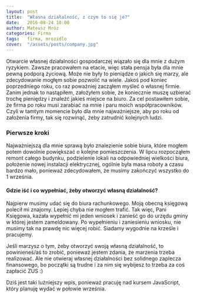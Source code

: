 ```yaml
---
layout: post
title:  "Własna działalność, z czym to się je?"
date:   2016-08-24 10:00
author: Mateusz Mróz
categories: Firma
tags:	firma, mrozidlo
cover:  "/assets/posts/company.jpg"
---
```


Otwarcie własnej działalności gospodarczej wiązało się dla mnie z dużym ryzykiem. Zawsze pracowałem na etacie, więc stała pensja była dla mnie pewną podporą życiową. Może nie były to pieniądze o jakich się marzy, ale zdecydowanie mogłęm sobie pozwolić na wiele. Jakoś pod koniec poprzedniego roku, co raz poważniej zacząłem myśleć o własnej firmie. Zanim jednak to nastąpiłem, założyłem sobie, że koniecznie muszę uzbierać trochę pieniędzy i znaleźć jakieś miejsce na biuro. Za cel postawiłem sobie, że firma po roku musi zarabiać na mnie i paru moich współpracowników. Czyli w tamtym momencie było dla mnie najważniejsze, aby po roku od założenia firmy, tak się rozwinąć, żeby zatrudnić kolejnych ludzi.

### Pierwsze kroki

Najważniejszą dla mnie sprawą było znalezienie sobie biura, które mogłem potem dowolnie powiększać o kolejne pomieszczenia. W lipcu rozpocząłem remont całego budynku, podzielenie lokali na odpowiedniej wielkości biura, położenie nowej instalacji elektrycznej, ogólnie była masa roboty a czasu bardzo mało, ponieważ zdecydowałem, że musimy zakończyć wszystko do 1 września.

#### Gdzie iść i co wypełniać, żeby otworzyć własną działalność?

Najpierw musimy udać się do biura rachunkowego. Moją obecną księgową polecił mi znajomy. Lepiej chyba nie mogłem trafić. Tak więc, Pani Księgowa, kazała wypełnić mi jeden wniosek i zanieść go do urzędu gminy w której jestem zameldowany. Po wypełnieniu i zaniesieniu wniosku, nie musimy tak na prawdę nic więcej robić. Siadamy wygodnie na krześle i pracujemy.


Jeśli marzysz o tym, żeby otworzyć swoją własną działalność, to powinieneś/aś to zrobić, ponieważ jestem zdania, że marzenia trzeba realizować. Ale nie otwieraj własnej działalności bez solidnego zaplecza finansowego, bo początki są trudne i za nim się wybijesz to trzeba za coś zapłacić ZUS :)

Dziś jest taki luźniejszy wpis, ponieważ pracuję nad kursem JavaScript, który planuję wydać w połowie września.
